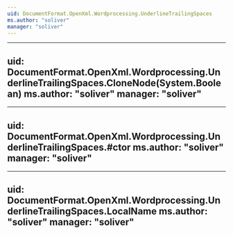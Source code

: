 ```yaml
---
uid: DocumentFormat.OpenXml.Wordprocessing.UnderlineTrailingSpaces
ms.author: "soliver"
manager: "soliver"
---
```


---
uid: DocumentFormat.OpenXml.Wordprocessing.UnderlineTrailingSpaces.CloneNode(System.Boolean)
ms.author: "soliver"
manager: "soliver"
---

---
uid: DocumentFormat.OpenXml.Wordprocessing.UnderlineTrailingSpaces.#ctor
ms.author: "soliver"
manager: "soliver"
---

---
uid: DocumentFormat.OpenXml.Wordprocessing.UnderlineTrailingSpaces.LocalName
ms.author: "soliver"
manager: "soliver"
---
